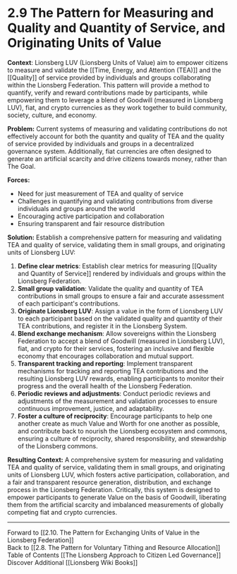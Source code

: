 # 2.9 The Pattern for Measuring and Quality and Quantity of Service, and Originating Units of Value

**Context**: Lionsberg LUV (Lionsberg Units of Value) aim to empower citizens to measure and validate the [[Time, Energy, and Attention (TEA)]] and the [[Quality]] of service provided by individuals and groups collaborating within the Lionsberg Federation. This pattern will provide a method to quantify, verify and reward contributions made by participants, while empowering them to leverage a blend of Goodwill (measured in Lionsberg LUV), fiat, and crypto currencies as they work together to build community, society, culture, and economy. 

**Problem:** Current systems of measuring and validating contributions do not effectively account for both the quantity and quality of TEA and the quality of service provided by individuals and groups in a decentralized governance system. Additionally, fiat currencies are often designed to generate an artificial scarcity and drive citizens towards money, rather than The Goal. 

**Forces:**

-   Need for just measurement of TEA and quality of service
-   Challenges in quantifying and validating contributions from diverse individuals and groups around the world 
-   Encouraging active participation and collaboration
-   Ensuring transparent and fair resource distribution

**Solution:** Establish a comprehensive pattern for measuring and validating TEA and quality of service, validating them in small groups, and originating units of Lionsberg LUV:

1.  **Define clear metrics**: Establish clear metrics for measuring [[Quality and Quantity of Service]] rendered by individuals and groups within the Lionsberg Federation.
2.  **Small group validation**: Validate the quality and quantity of TEA contributions in small groups to ensure a fair and accurate assessment of each participant's contributions.
3.  **Originate Lionsberg LUV**: Assign a value in the form of Lionsberg LUV to each participant based on the validated quality and quantity of their TEA contributions, and register it in the Lionsberg System.
4.  **Blend exchange mechanism**: Allow sovereigns within the Lionsberg Federation to accept a blend of Goodwill (measured in Lionsberg LUV), fiat, and crypto for their services, fostering an inclusive and flexible economy that encourages collaboration and mutual support.
5.  **Transparent tracking and reporting**: Implement transparent mechanisms for tracking and reporting TEA contributions and the resulting Lionsberg LUV rewards, enabling participants to monitor their progress and the overall health of the Lionsberg Federation.
6.  **Periodic reviews and adjustments**: Conduct periodic reviews and adjustments of the measurement and validation processes to ensure continuous improvement, justice, and adaptability.
7.  **Foster a culture of reciprocity**: Encourage participants to help one another create as much Value and Worth for one another as possible, and contribute back to nourish the Lionsberg ecosystem and commons, ensuring a culture of reciprocity, shared responsibility, and stewardship of the Lionsberg commons. 

**Resulting Context:** A comprehensive system for measuring and validating TEA and quality of service, validating them in small groups, and originating units of Lionsberg LUV, which fosters active participation, collaboration, and a fair and transparent resource generation, distribution, and exchange process in the Lionsberg Federation. Critically, this system is designed to empower participants to generate Value on the basis of Goodwill, liberating them from the artificial scarcity and imbalanced measurements of globally competing fiat and crypto currencies. 

___

Forward to [[2.10. The Pattern for Exchanging Units of Value in the Lionsberg Federation]]  
Back to [[2.8. The Pattern for Voluntary Tithing and Resource Allocation]]  
Table of Contents [[The Lionsberg Approach to Citizen Led Governance]]
Discover Additional [[Lionsberg Wiki Books]]  